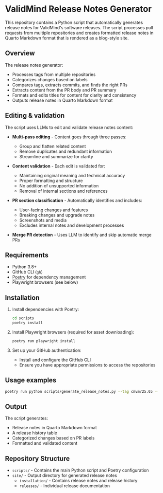 # ValidMind Release Notes Generator

This repository contains a Python script that automatically generates release notes for ValidMind's software releases. The script processes pull requests from multiple repositories and creates formatted release notes in Quarto Markdown format that is rendered as a blog-style site. 

## Overview

The release notes generator:
- Processes tags from multiple repositories
- Categorizes changes based on labels
- Compares tags, extracts commits, and finds the right PRs
- Extracts content from the PR body and PR summary
- Formats and edits titles for content for clarity and consistency
- Outputs release notes in Quarto Markdown format

## Editing & validation

The script uses LLMs to edit and validate release notes content:

- **Multi-pass editing** - Content goes through three passes:
  - Group and flatten related content
  - Remove duplicates and redundant information
  - Streamline and summarize for clarity

- **Content validation** - Each edit is validated for:
  - Maintaining original meaning and technical accuracy
  - Proper formatting and structure
  - No addition of unsupported information
  - Removal of internal sections and references

- **PR section classification** - Automatically identifies and includes:
  - User-facing changes and features
  - Breaking changes and upgrade notes
  - Screenshots and media
  - Excludes internal notes and development processes

- **Merge PR detection** - Uses LLM to identify and skip automatic merge PRs

## Requirements

- Python 3.8+
- GitHub CLI (`gh`)
- [Poetry](https://python-poetry.org/) for dependency management
- Playwright browsers (see below)

## Installation

1. Install dependencies with Poetry:

   ```bash
   cd scripts
   poetry install
   ```

2. Install Playwright browsers (required for asset downloading):

   ```bash
   poetry run playwright install
   ```

3. Set up your GitHub authentication:

   - Install and configure the GitHub CLI
   - Ensure you have appropriate permissions to access the repositories

## Usage examples

```bash
poetry run python scripts/generate_release_notes.py --tag cmvm/25.05 --edit
```



## Output

The script generates:
- Release notes in Quarto Markdown format
- A release history table
- Categorized changes based on PR labels
- Formatted and validated content

## Repository Structure

- `scripts/` - Contains the main Python script and Poetry configuration
- `site/` - Output directory for generated release notes
  - `installation/` - Contains release notes and release history
  - `releases/` - Individual release documentation
